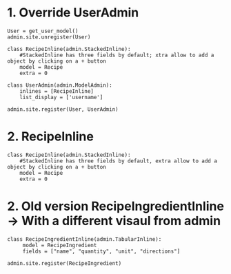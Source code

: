 # 1. Override UserAdmin
```
User = get_user_model()
admin.site.unregister(User)

class RecipeInline(admin.StackedInline):
    #StackedInline has three fields by default; xtra allow to add a object by clicking on a + button
    model = Recipe
    extra = 0

class UserAdmin(admin.ModelAdmin):
    inlines = [RecipeInline]
    list_display = ['username']

admin.site.register(User, UserAdmin)
```
# 2. RecipeInline
```
class RecipeInline(admin.StackedInline):
    #StackedInline has three fields by default, extra allow to add a object by clicking on a + button
    model = Recipe
    extra = 0
```

# 2. Old version RecipeIngredientInline -> With a different visaul from admin
```
class RecipeIngredientInline(admin.TabularInline):
     model = RecipeIngredient
     fields = ["name", "quantity", "unit", "directions"]

admin.site.register(RecipeIngredient)
```